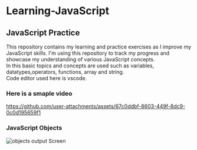 # Learning-JavaScript
## JavaScript Practice
This repository contains my learning and practice exercises as I improve my JavaScript skills. I'm using this repository to track my progress and showcase my understanding of various JavaScript concepts.<br>
In this basic topics and concepts are used such as variables, datatypes,operators, functions, array and string.<br>
Code editor used here is vscode.
### Here is a smaple video



https://github.com/user-attachments/assets/67c0ddbf-8603-449f-8dc9-0c0d195659f1 <br>
### JavaScript Objects



![objects output Screen](https://github.com/user-attachments/assets/570f421b-a069-4376-ae2a-1636f4ac9b77)
